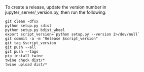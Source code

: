 To create a release, update the version number in jupyter_server/_version.py, then run the following:

```
git clean -dfxx
python setup.py sdist
python setup.py bdist_wheel
export script_version=`python setup.py --version 2>/dev/null`
git commit -a -m "Release $script_version"
git tag $script_version
git push --all
git push --tags
pip install twine
twine check dist/* 
twine upload dist/*
```
